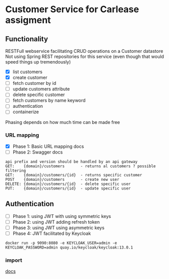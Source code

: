 # Customer Service for Carlease assigment

## Functionality

RESTFull webservice facilitating CRUD operations on a Customer datastore 
Not using Spring REST repositories for this service (even though that would speed things up tremendously)

- [x] list customers
- [x] create customer
- [ ] fetch customer by id
- [ ] update customers attribute
- [ ] delete specific customer
- [ ] fetch customers by name keyword
- [ ] authentication
- [ ] containerize

Phasing depends on how much time can be made free

### URL mapping
- [x] Phase 1: Basic URL mapping docs
- [ ] Phase 2: Swagger docs
```
api prefix and version should be handled by an api gateway
GET:    {domain}/customers       - returns al customers ? possible filtering
GET:    {domain}/customers/{id}  - returns specific customer
POST    {domain}/customers       - create new user
DELETE: {domain}/customers/{id}  - delete specific user
PUT:    {domain}/customers/{id}  - update specific user
```
## Authentication

- [ ] Phase 1: using JWT with using symmetric keys
- [ ] Phase 2: using JWT adding refresh token
- [ ] Phase 3: using JWT using asymmetric keys
- [ ] Phase 4: JWT facilitated by Keycloak

```shell
docker run -p 9090:8080 -e KEYCLOAK_USER=admin -e KEYCLOAK_PASSWORD=admin quay.io/keycloak/keycloak:13.0.1
```

### import 
[docs](https://hub.docker.com/r/jboss/keycloak/)
